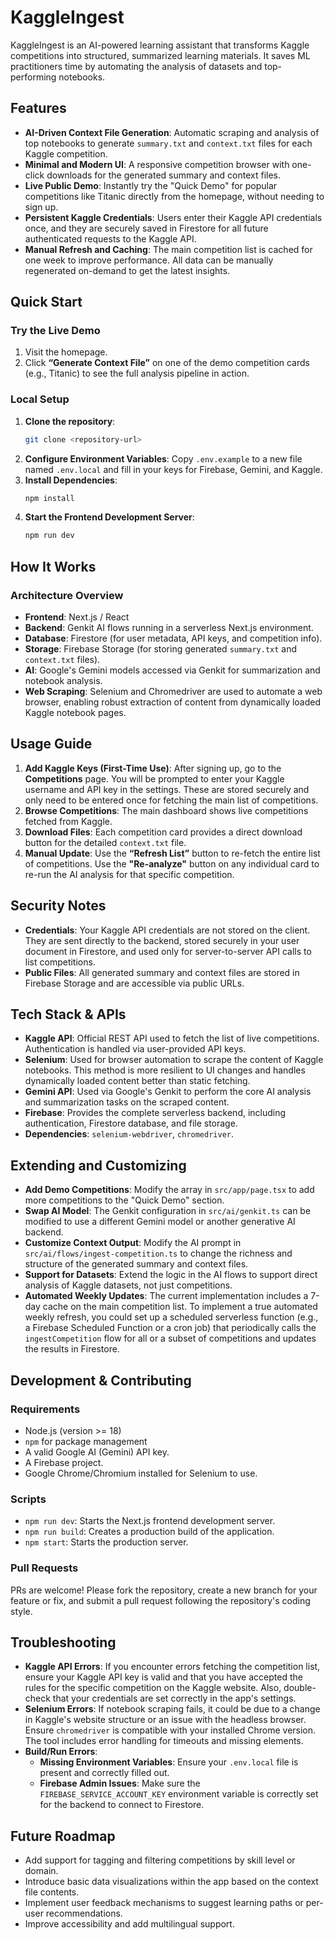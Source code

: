 # KaggleIngest

KaggleIngest is an AI-powered learning assistant that transforms Kaggle competitions into structured, summarized learning materials. It saves ML practitioners time by automating the analysis of datasets and top-performing notebooks.

## Features

*   **AI-Driven Context File Generation**: Automatic scraping and analysis of top notebooks to generate `summary.txt` and `context.txt` files for each Kaggle competition.
*   **Minimal and Modern UI**: A responsive competition browser with one-click downloads for the generated summary and context files.
*   **Live Public Demo**: Instantly try the "Quick Demo" for popular competitions like Titanic directly from the homepage, without needing to sign up.
*   **Persistent Kaggle Credentials**: Users enter their Kaggle API credentials once, and they are securely saved in Firestore for all future authenticated requests to the Kaggle API.
*   **Manual Refresh and Caching**: The main competition list is cached for one week to improve performance. All data can be manually regenerated on-demand to get the latest insights.

## Quick Start

### Try the Live Demo
1.  Visit the homepage.
2.  Click **“Generate Context File”** on one of the demo competition cards (e.g., Titanic) to see the full analysis pipeline in action.

### Local Setup
1.  **Clone the repository**:
    ```bash
    git clone <repository-url>
    ```
2.  **Configure Environment Variables**:
    Copy `.env.example` to a new file named `.env.local` and fill in your keys for Firebase, Gemini, and Kaggle.
3.  **Install Dependencies**:
    ```bash
    npm install
    ```
4.  **Start the Frontend Development Server**:
    ```bash
    npm run dev
    ```

## How It Works

### Architecture Overview
*   **Frontend**: Next.js / React
*   **Backend**: Genkit AI flows running in a serverless Next.js environment.
*   **Database**: Firestore (for user metadata, API keys, and competition info).
*   **Storage**: Firebase Storage (for storing generated `summary.txt` and `context.txt` files).
*   **AI**: Google's Gemini models accessed via Genkit for summarization and notebook analysis.
*   **Web Scraping**: Selenium and Chromedriver are used to automate a web browser, enabling robust extraction of content from dynamically loaded Kaggle notebook pages.

## Usage Guide

1.  **Add Kaggle Keys (First-Time Use)**: After signing up, go to the **Competitions** page. You will be prompted to enter your Kaggle username and API key in the settings. These are stored securely and only need to be entered once for fetching the main list of competitions.
2.  **Browse Competitions**: The main dashboard shows live competitions fetched from Kaggle.
3.  **Download Files**: Each competition card provides a direct download button for the detailed `context.txt` file.
4.  **Manual Update**: Use the **“Refresh List”** button to re-fetch the entire list of competitions. Use the **"Re-analyze"** button on any individual card to re-run the AI analysis for that specific competition.

## Security Notes

*   **Credentials**: Your Kaggle API credentials are not stored on the client. They are sent directly to the backend, stored securely in your user document in Firestore, and used only for server-to-server API calls to list competitions.
*   **Public Files**: All generated summary and context files are stored in Firebase Storage and are accessible via public URLs.

## Tech Stack & APIs

*   **Kaggle API**: Official REST API used to fetch the list of live competitions. Authentication is handled via user-provided API keys.
*   **Selenium**: Used for browser automation to scrape the content of Kaggle notebooks. This method is more resilient to UI changes and handles dynamically loaded content better than static fetching.
*   **Gemini API**: Used via Google's Genkit to perform the core AI analysis and summarization tasks on the scraped content.
*   **Firebase**: Provides the complete serverless backend, including authentication, Firestore database, and file storage.
*   **Dependencies**: `selenium-webdriver`, `chromedriver`.

## Extending and Customizing

*   **Add Demo Competitions**: Modify the array in `src/app/page.tsx` to add more competitions to the "Quick Demo" section.
*   **Swap AI Model**: The Genkit configuration in `src/ai/genkit.ts` can be modified to use a different Gemini model or another generative AI backend.
*   **Customize Context Output**: Modify the AI prompt in `src/ai/flows/ingest-competition.ts` to change the richness and structure of the generated summary and context files.
*   **Support for Datasets**: Extend the logic in the AI flows to support direct analysis of Kaggle datasets, not just competitions.
*   **Automated Weekly Updates**: The current implementation includes a 7-day cache on the main competition list. To implement a true automated weekly refresh, you could set up a scheduled serverless function (e.g., a Firebase Scheduled Function or a cron job) that periodically calls the `ingestCompetition` flow for all or a subset of competitions and updates the results in Firestore.

## Development & Contributing

### Requirements
*   Node.js (version >= 18)
*   `npm` for package management
*   A valid Google AI (Gemini) API key.
*   A Firebase project.
*   Google Chrome/Chromium installed for Selenium to use.

### Scripts
*   `npm run dev`: Starts the Next.js frontend development server.
*   `npm run build`: Creates a production build of the application.
*   `npm start`: Starts the production server.

### Pull Requests
PRs are welcome! Please fork the repository, create a new branch for your feature or fix, and submit a pull request following the repository's coding style.

## Troubleshooting

*   **Kaggle API Errors**: If you encounter errors fetching the competition list, ensure your Kaggle API key is valid and that you have accepted the rules for the specific competition on the Kaggle website. Also, double-check that your credentials are set correctly in the app's settings.
*   **Selenium Errors**: If notebook scraping fails, it could be due to a change in Kaggle's website structure or an issue with the headless browser. Ensure `chromedriver` is compatible with your installed Chrome version. The tool includes error handling for timeouts and missing elements.
*   **Build/Run Errors**:
    *   **Missing Environment Variables**: Ensure your `.env.local` file is present and correctly filled out.
    *   **Firebase Admin Issues**: Make sure the `FIREBASE_SERVICE_ACCOUNT_KEY` environment variable is correctly set for the backend to connect to Firestore.

## Future Roadmap

*   Add support for tagging and filtering competitions by skill level or domain.
*   Introduce basic data visualizations within the app based on the context file contents.
*   Implement user feedback mechanisms to suggest learning paths or per-user recommendations.
*   Improve accessibility and add multilingual support.
